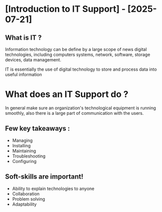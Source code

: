 # [Introduction to IT Support] - [2025-07-21]

## What is IT ?

Information technology can be define by a large scope of news digital technologies, including computers systems, network, software, storage devices, data management.


IT is essentially the use of digital technology to store and process data into useful information

# What does an IT Support do ?

In general make sure an organization's technological equipment is running smoothly, also there is a large part of communication with the users.

## Few key takeaways :

- Managing
- Installing
- Maintaining
- Troubleshooting
- Configuring

## Soft-skills are important!

- Ability to explain technologies to anyone
- Collaboration
- Problem solving
- Adaptability



